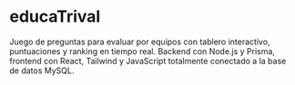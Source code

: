 # educaTrival
Juego de preguntas para evaluar por equipos con tablero interactivo, puntuaciones y ranking en tiempo real. Backend con Node.js y Prisma, frontend con React, Tailwind y JavaScript totalmente conectado a la base de datos MySQL.
